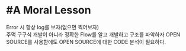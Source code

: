 #A Moral Lesson
===========================  
Error 시 항상 log를 보자(없으면 찍어보자)  
주먹 구구식 개발이 아니라 정확한 Flow를 알고 개발하고 구조를 파악하자
OPEN SOURCE를 사용함에도 OPEN SOURCE에 대한 CODE 분석이 필요하다.
